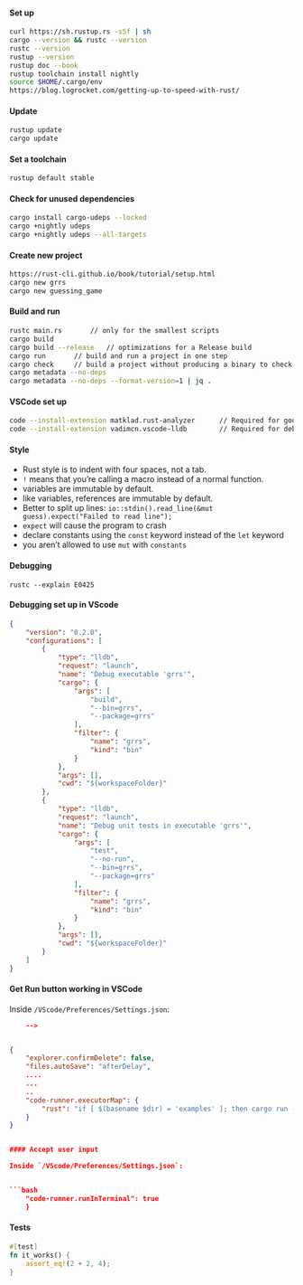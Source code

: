 #### Set up

```bash
curl https://sh.rustup.rs -sSf | sh
cargo --version && rustc --version
rustc --version
rustup --version
rustup doc --book
rustup toolchain install nightly
source $HOME/.cargo/env
https://blog.logrocket.com/getting-up-to-speed-with-rust/
```

#### Update

```bash
rustup update
cargo update
```

#### Set a toolchain

```bash
rustup default stable
```

#### Check for unused dependencies

```bash
cargo install cargo-udeps --locked
cargo +nightly udeps
cargo +nightly udeps --all-targets
```


#### Create new project

```bash
https://rust-cli.github.io/book/tutorial/setup.html
cargo new grrs
cargo new guessing_game
```

#### Build and run

```bash
rustc main.rs		// only for the smallest scripts
cargo build
cargo build --release	// optimizations for a Release build
cargo run		// build and run a project in one step
cargo check		// build a project without producing a binary to check for errors
cargo metadata --no-deps
cargo metadata --no-deps --format-version=1 | jq .
```

#### VSCode set up

```bash
code --install-extension matklad.rust-analyzer		// Required for good auto-complete
code --install-extension vadimcn.vscode-lldb		// Required for debugging on macOS
```

#### Style

- Rust style is to indent with four spaces, not a tab.
- `!` means that you’re calling a macro instead of a normal function.
- variables are immutable by default.
- like variables, references are immutable by default.
- Better to split up lines: `io::stdin().read_line(&mut guess).expect("Failed to read line");`
- `expect` will cause the program to crash
- declare constants using the `const` keyword instead of the `let` keyword
- you aren’t allowed to use `mut` with `constants`


#### Debugging

```
rustc --explain E0425
```

#### Debugging set up in VScode

```json
{
    "version": "0.2.0",
    "configurations": [
        {
            "type": "lldb",
            "request": "launch",
            "name": "Debug executable 'grrs'",
            "cargo": {
                "args": [
                    "build",
                    "--bin=grrs",
                    "--package=grrs"
                ],
                "filter": {
                    "name": "grrs",
                    "kind": "bin"
                }
            },
            "args": [],
            "cwd": "${workspaceFolder}"
        },
        {
            "type": "lldb",
            "request": "launch",
            "name": "Debug unit tests in executable 'grrs'",
            "cargo": {
                "args": [
                    "test",
                    "--no-run",
                    "--bin=grrs",
                    "--package=grrs"
                ],
                "filter": {
                    "name": "grrs",
                    "kind": "bin"
                }
            },
            "args": [],
            "cwd": "${workspaceFolder}"
        }
    ]
}
```

#### Get Run button working in VSCode

Inside `/VScode/Preferences/Settings.json`:

```json
	-->	


{
    "explorer.confirmDelete": false,
    "files.autoSave": "afterDelay",
    ....
    ...
    ..
    "code-runner.executorMap": {
        "rust": "if [ $(basename $dir) = 'examples' ]; then cargo run --example $fileNameWithoutExt; else cargo run; fi",
    }
}


#### Accept user input

Inside `/VScode/Preferences/Settings.json`:


```bash
    "code-runner.runInTerminal": true
    }
```

#### Tests

```rust
#[test]
fn it_works() {
    assert_eq!(2 + 2, 4);
}
```
